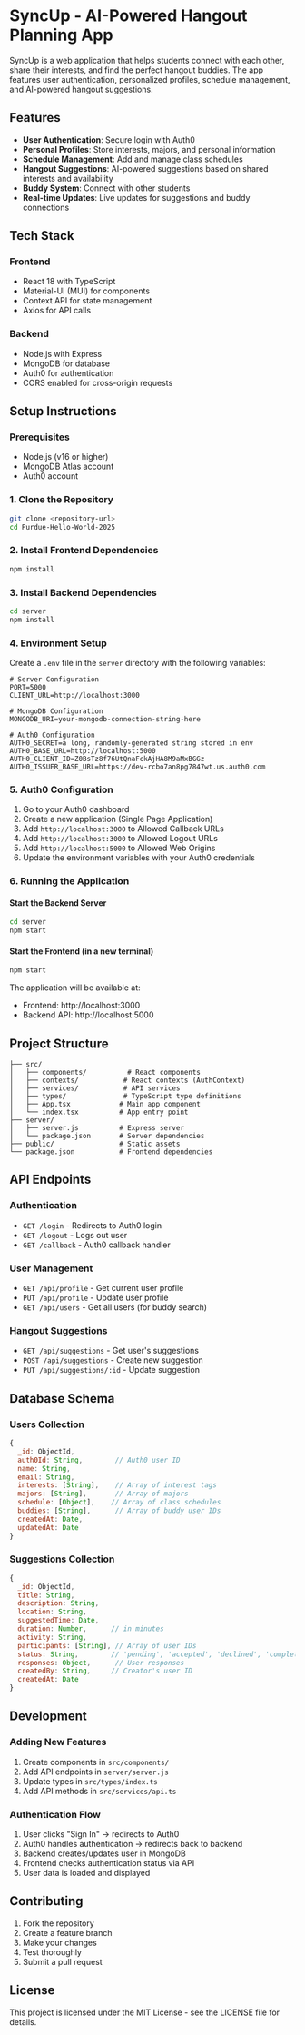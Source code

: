 # SyncUp - AI-Powered Hangout Planning App

SyncUp is a web application that helps students connect with each other, share their interests, and find the perfect hangout buddies. The app features user authentication, personalized profiles, schedule management, and AI-powered hangout suggestions.

## Features

- **User Authentication**: Secure login with Auth0
- **Personal Profiles**: Store interests, majors, and personal information
- **Schedule Management**: Add and manage class schedules
- **Hangout Suggestions**: AI-powered suggestions based on shared interests and availability
- **Buddy System**: Connect with other students
- **Real-time Updates**: Live updates for suggestions and buddy connections

## Tech Stack

### Frontend
- React 18 with TypeScript
- Material-UI (MUI) for components
- Context API for state management
- Axios for API calls

### Backend
- Node.js with Express
- MongoDB for database
- Auth0 for authentication
- CORS enabled for cross-origin requests

## Setup Instructions

### Prerequisites
- Node.js (v16 or higher)
- MongoDB Atlas account
- Auth0 account

### 1. Clone the Repository
```bash
git clone <repository-url>
cd Purdue-Hello-World-2025
```

### 2. Install Frontend Dependencies
```bash
npm install
```

### 3. Install Backend Dependencies
```bash
cd server
npm install
```

### 4. Environment Setup

Create a `.env` file in the `server` directory with the following variables:

```env
# Server Configuration
PORT=5000
CLIENT_URL=http://localhost:3000

# MongoDB Configuration
MONGODB_URI=your-mongodb-connection-string-here

# Auth0 Configuration
AUTH0_SECRET=a long, randomly-generated string stored in env
AUTH0_BASE_URL=http://localhost:5000
AUTH0_CLIENT_ID=Z0BsTz8f76UtQnaFckAjHA8M9aMxBGGz
AUTH0_ISSUER_BASE_URL=https://dev-rcbo7an8pg7847wt.us.auth0.com
```

### 5. Auth0 Configuration

1. Go to your Auth0 dashboard
2. Create a new application (Single Page Application)
3. Add `http://localhost:3000` to Allowed Callback URLs
4. Add `http://localhost:3000` to Allowed Logout URLs
5. Add `http://localhost:5000` to Allowed Web Origins
6. Update the environment variables with your Auth0 credentials

### 6. Running the Application

#### Start the Backend Server
```bash
cd server
npm start
```

#### Start the Frontend (in a new terminal)
```bash
npm start
```

The application will be available at:
- Frontend: http://localhost:3000
- Backend API: http://localhost:5000

## Project Structure

```
├── src/
│   ├── components/          # React components
│   ├── contexts/           # React contexts (AuthContext)
│   ├── services/           # API services
│   ├── types/              # TypeScript type definitions
│   ├── App.tsx            # Main app component
│   └── index.tsx          # App entry point
├── server/
│   ├── server.js          # Express server
│   └── package.json       # Server dependencies
├── public/                # Static assets
└── package.json           # Frontend dependencies
```

## API Endpoints

### Authentication
- `GET /login` - Redirects to Auth0 login
- `GET /logout` - Logs out user
- `GET /callback` - Auth0 callback handler

### User Management
- `GET /api/profile` - Get current user profile
- `PUT /api/profile` - Update user profile
- `GET /api/users` - Get all users (for buddy search)

### Hangout Suggestions
- `GET /api/suggestions` - Get user's suggestions
- `POST /api/suggestions` - Create new suggestion
- `PUT /api/suggestions/:id` - Update suggestion

## Database Schema

### Users Collection
```javascript
{
  _id: ObjectId,
  auth0Id: String,        // Auth0 user ID
  name: String,
  email: String,
  interests: [String],    // Array of interest tags
  majors: [String],       // Array of majors
  schedule: [Object],    // Array of class schedules
  buddies: [String],      // Array of buddy user IDs
  createdAt: Date,
  updatedAt: Date
}
```

### Suggestions Collection
```javascript
{
  _id: ObjectId,
  title: String,
  description: String,
  location: String,
  suggestedTime: Date,
  duration: Number,      // in minutes
  activity: String,
  participants: [String], // Array of user IDs
  status: String,        // 'pending', 'accepted', 'declined', 'completed'
  responses: Object,      // User responses
  createdBy: String,     // Creator's user ID
  createdAt: Date
}
```

## Development

### Adding New Features
1. Create components in `src/components/`
2. Add API endpoints in `server/server.js`
3. Update types in `src/types/index.ts`
4. Add API methods in `src/services/api.ts`

### Authentication Flow
1. User clicks "Sign In" → redirects to Auth0
2. Auth0 handles authentication → redirects back to backend
3. Backend creates/updates user in MongoDB
4. Frontend checks authentication status via API
5. User data is loaded and displayed

## Contributing

1. Fork the repository
2. Create a feature branch
3. Make your changes
4. Test thoroughly
5. Submit a pull request

## License

This project is licensed under the MIT License - see the LICENSE file for details.
